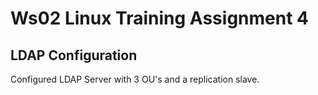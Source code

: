 # Ws02 Linux Training Assignment 4

## LDAP Configuration

Configured LDAP Server with 3 OU's and a replication slave.
